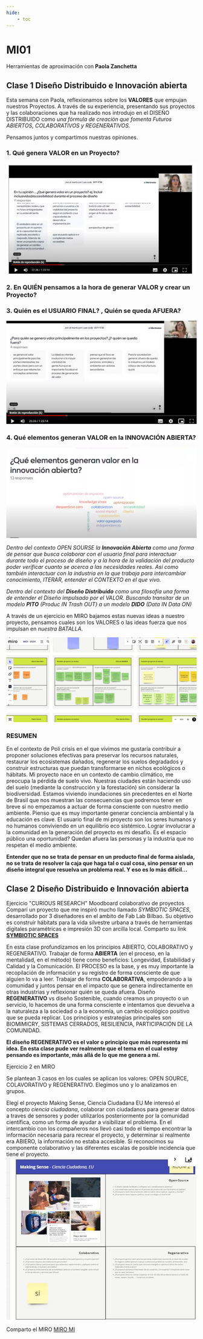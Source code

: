 ```yaml
---
hide:
    - toc
---
```


# MI01 

Herramientas de aproximación con **Paola Zanchetta**

##  Clase 1 **Diseño Distribuido e Innovación abierta**


Esta semana con Paola,  reflexionamos sobre  los **VALORES** que empujan nuestros Proyectos.
A través de su experiencia, presentando sus proyectos y las colaboraciones que ha realizado nos introdujo en el DISEÑO DISTRIBUIDO como *una fórmula  de creación que fomenta Futuros ABIERTOS, COLABORATIVOS y REGENERATIVOS.*

Pensamos juntos y compartimos nuestras opiniones.

### 1.	Qué genera VALOR en un Proyecto?

![](../images/MI01/EJ1.JPG)

### 2. En QUIÉN pensamos a la hora de generar VALOR y crear un Proyecto? 

### 3. Quién es el USUARIO FINAL? , Quién se queda AFUERA?

![](../images/MI01/EJ1b.JPG)

### 4. Qué elementos generan VALOR en la INNOVACIÓN ABIERTA?

![](../images/MI01/EJ1c.JPG)

*Dentro del contexto OPEN SOURSE  la **Innovación Abierta** como una forma de pensar que busca colaborar con el usuario final para interactuar durante todo el proceso de diseño y a la hora de la validación del producto poder verificar cuanto se acerca a las necesidades reales.  Así como también interactuar con la industria en la que trabaja para intercambiar conocimiento, ITERAR,  entender el CONTEXTO en el que vivo.*  

*Dentro del contexto del **Diseño Distribuido**  como una filosofía una forma de entender el Diseño impulsado por el VALOR. Buscando transitar de un modelo **PITO** (Produc IN Trash OUT) a un modelo **DIDO** (Data IN Data ON)*

A través de un ejercicio en MIRO bajamos estas nuevas ideas a nuestro proyecto, pensamos cuales son los VALORES o las ideas fuerza que nos impulsan en *nuestra BATALLA*.

![](../images/MI01/EJ2.JPG)

### RESUMEN

En el contexto de Poli crisis en el que vivimos me gustaría contribuir a proponer soluciones efectivas para preservar los recursos naturales, restaurar los ecosistemas dañados, regenerar los suelos degradados y construir estructuras que puedan transformarse en nichos ecológicos o hábitats.  Mi proyecto nace en un contexto de cambio climático,  me preocupa la pérdida de suelo vivo. Nuestras ciudades están haciendo uso del suelo (mediante la construcción y la forestación) sin considerar la biodiversidad.  Estamos viviendo inundaciones sin precedentes en el Norte de Brasil que nos muestran las consecuencias que podremos tener en breve si no empezamos a actuar de forma consciente con nuestro medio ambiente. Pienso que es muy importante generar conciencia ambiental y la educación es clave.
El usuario final de mi proyecto son los seres humanos y no humanos conviviendo en un  equilibrio eco sistémico. Lograr involucrar a la comunidad en la generación del proyecto es mi desafío.  Es el espacio público una oportunidad? 
Quedan afuera las personas y la industria que no respetan el medio ambiente.

**Entender que no se trata de pensar en un producto final de forma aislada, no se trata de resolver la caja que haga tal o cual cosa, sino pensar en un diseño integral que resuelva un problema real. Y eso es lo más difícil...**

##  Clase 2 **Diseño Distribuido e Innovación abierta**

Ejercicio "CURIOUS RESEARCH"
Moodboard colaborativo de proyectos
Comparí un proyecto que me inspiró mucho llamado *SYMBIOTIC SPACES*, desarrollado por 3 diseñadores en el ambito de Fab Lab Bilbao. Su objetivo es construir hábitats para la vida silvestre urbana a través de herramientas digitales paramétricas e impresión 3D con arcilla local.
Comparto su link **[SYMBIOTIC SPACES](https://espacioopen.com/symbiotic-spaces-impresion-3d-para-crear-habitats-salvajes%ef%bf%bc/)**

En esta clase profundizamos en los principios ABIERTO, COLABORATIVO y REGENERATIVO.
Trabajar de forma **ABIERTA** (en el proceso, en la mentalidad, en el método) tiene como beneficios: Longevidad, Estabilidad y Calidad y la Comunicación.  El PROCESO es la base, y es muy importante la recopilación de información y su registro de forma consciente de que alguien lo va a leer.
Trabajar de forma **COLABORATIVA**, empoderando a la comunidad y juntos pensar en el impacto que se genera indirectamente en otras industrias y reflexionar quién se queda afuera.
Diseño **REGENERATIVO** vs diseño Sostenible, cuando creamos un proyecto o un servicio,  lo hacemos de una forma consciente e intentamos que devuelva a la naturaleza a la sociedad o a la economía, un cambio ecológico positivo que se pueda replicar.  Los principios y estrategias principales son BIOMIMICRY,  SISTEMAS CERRADOS, RESILIENCIA, PARTICIPACIÓN DE LA COMUNIDAD.

**El diseño REGENERATIVO es el valor o principio que más representa mi idea. En esta clase pude ver realmente que el tema en el cual estoy  pensando es importante, más allá de lo que me genera  a mí.**

Ejercicio 2 en MIRO

Se plantean 3 casos en los cuales se aplican los valores: OPEN SOURCE, COLAVORATIVO y REGENERATIVO. Elegimos uno y lo analizamos en grupos.

Elegí el proyecto Making Sense, Ciencia Ciudadana EU
Me interesó el concepto *ciencia ciudadana*, colaborar con ciudadanos para generar datos a traves de sensores y poder utilizarlos posteriormente por la comunidad científica, como un forma de ayudar a visibilizar el problema.
En el intercambio con los compañeros nos llevó casi todo el tiempo encontrar la información necesaria para recrear el proyecto, y determinar si realmente era ABIERO, la información no estaba accesible.
Si reconocimos su componente colaborativo y las diferentes escalas de posible incidencia que tiene el proyecto. 
![](../images/MI01/EJ4.JPG)

Comparto el MIRO [MIRO MI](https://miro.com/app/board/uXjVKMo0rPU=/)

